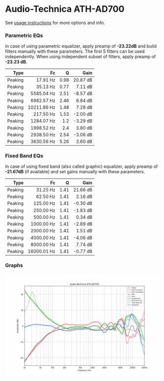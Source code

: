 # Audio-Technica ATH-AD700
See [usage instructions](https://github.com/jaakkopasanen/AutoEq#usage) for more options and info.

### Parametric EQs
In case of using parametric equalizer, apply preamp of **-23.22dB** and build filters manually
with these parameters. The first 5 filters can be used independently.
When using independent subset of filters, apply preamp of **-23.23 dB**.

| Type    | Fc          |    Q | Gain     |
|--------:|------------:|-----:|---------:|
| Peaking | 17.91 Hz    | 0.98 | 20.87 dB |
| Peaking | 35.13 Hz    | 0.77 | 7.11 dB  |
| Peaking | 5585.04 Hz  | 2.51 | -8.57 dB |
| Peaking | 6982.57 Hz  | 2.46 | 6.84 dB  |
| Peaking | 10211.86 Hz | 1.48 | 7.28 dB  |
| Peaking | 217.50 Hz   | 1.53 | -2.00 dB |
| Peaking | 1284.07 Hz  | 1.2  | -3.29 dB |
| Peaking | 1998.52 Hz  | 2.4  | 3.80 dB  |
| Peaking | 2938.50 Hz  | 2.54 | -3.06 dB |
| Peaking | 3630.56 Hz  | 5.26 | 3.60 dB  |

### Fixed Band EQs
In case of using fixed band (also called graphic) equalizer, apply preamp of **-21.67dB**
(if available) and set gains manually with these parameters.

| Type    | Fc          |    Q | Gain     |
|--------:|------------:|-----:|---------:|
| Peaking | 31.25 Hz    | 1.41 | 21.66 dB |
| Peaking | 62.50 Hz    | 1.41 | 2.16 dB  |
| Peaking | 125.00 Hz   | 1.41 | -0.30 dB |
| Peaking | 250.00 Hz   | 1.41 | -1.83 dB |
| Peaking | 500.00 Hz   | 1.41 | 0.34 dB  |
| Peaking | 1000.00 Hz  | 1.41 | -2.89 dB |
| Peaking | 2000.00 Hz  | 1.41 | 1.51 dB  |
| Peaking | 4000.00 Hz  | 1.41 | -4.06 dB |
| Peaking | 8000.00 Hz  | 1.41 | 7.74 dB  |
| Peaking | 16000.01 Hz | 1.41 | -0.77 dB |

### Graphs
![](./Audio-Technica%20ATH-AD700.png)